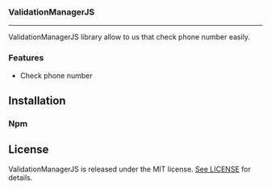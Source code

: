 ### ValidationManagerJS

------------

ValidationManagerJS library allow to us that check phone number easily.

### Features
- Check phone number

## Installation

### Npm

## License

ValidationManagerJS is released under the MIT license. [See LICENSE](https://github.com/serhatleventyavas/ValidationManagerJS/blob/master/LICENSE) for details.
